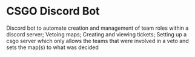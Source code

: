 # CSGO Discord Bot
Discord bot to automate creation and management of team roles within a discord server; Vetoing maps; Creating and viewing tickets; Setting up a csgo server which only allows the teams that were involved in a veto and sets the map(s) to what was decided
